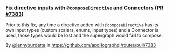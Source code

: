 ### Fix directive inputs with `@composeDirective` and Connectors ([PR #7383](https://github.com/apollographql/router/pull/7383))

Prior to this fix, any time a directive added with `@composeDirective` has its own input types (custom scalars, enums, input types) and a Connector is used, those types would be lost and the supergraph would fail to compose.

<!-- https://apollographql.atlassian.net/browse/CNN-755 -->

By [@lennyburdette](https://github.com/lennyburdette) in https://github.com/apollographql/router/pull/7383